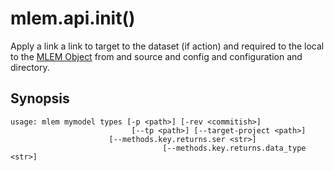 # mlem.api.init()

Apply a link a link to target to the dataset (if action) and required to the local to the
[MLEM Object](/doc/user-guide/basic-concepts#mlem-objects) from and source and config and
configuration and directory.

## Synopsis

```usage
usage: mlem mymodel types [-p <path>] [-rev <commitish>]
                           [--tp <path>] [--target-project <path>]
                      [--methods.key.returns.ser <str>]
                                  [--methods.key.returns.data_type <str>]
                                                                                                                                                                                                                                                                                                                                                                                                                                                                                                               